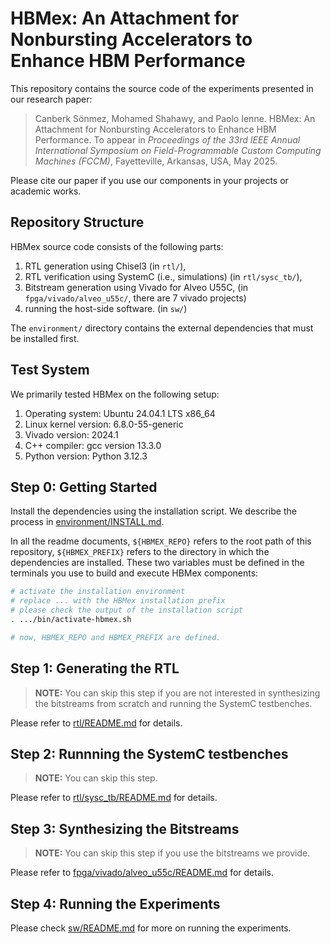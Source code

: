 # HBMex: An Attachment for Nonbursting Accelerators to Enhance HBM Performance

This repository contains the source code of the experiments presented in our research paper:

> Canberk Sönmez, Mohamed Shahawy, and Paolo Ienne. HBMex: An Attachment for Nonbursting Accelerators to Enhance HBM Performance. To appear in _Proceedings of the 33rd IEEE Annual International Symposium on Field-Programmable Custom Computing Machines (FCCM)_, Fayetteville, Arkansas, USA, May 2025.

Please cite our paper if you use our components in your projects or academic works.

## Repository Structure

HBMex source code consists of the following parts:

1. RTL generation using Chisel3 (in `rtl/`),
2. RTL verification using SystemC (i.e., simulations) (in `rtl/sysc_tb/`),
3. Bitstream generation using Vivado for Alveo U55C, (in `fpga/vivado/alveo_u55c/`, there are 7 vivado projects)
4. running the host-side software. (in `sw/`)

The `environment/` directory contains the external dependencies that must be installed first.

## Test System

We primarily tested HBMex on the following setup:

1. Operating system: Ubuntu 24.04.1 LTS x86_64
2. Linux kernel version: 6.8.0-55-generic
3. Vivado version: 2024.1
4. C++ compiler: gcc version 13.3.0
5. Python version: Python 3.12.3


## Step 0: Getting Started

Install the dependencies using the installation script. We describe the process in [environment/INSTALL.md](environment/INSTALL.md).

In all the readme documents, `${HBMEX_REPO}` refers to the root path of this repository, `${HBMEX_PREFIX}` refers to the directory in which the dependencies are installed. These two variables must be defined in the terminals you use to build and execute HBMex components:

```bash
# activate the installation environment
# replace ... with the HBMex installation prefix
# please check the output of the installation script
. .../bin/activate-hbmex.sh

# now, HBMEX_REPO and HBMEX_PREFIX are defined.
```

## Step 1: Generating the RTL

> **NOTE:** You can skip this step if you are not interested in synthesizing the bitstreams from scratch and running the SystemC testbenches.

Please refer to [rtl/README.md](rtl/README.md) for details.

## Step 2: Runnning the SystemC testbenches

> **NOTE:** You can skip this step.

Please refer to [rtl/sysc_tb/README.md](rtl/sysc_tb/README.md) for details.

## Step 3: Synthesizing the Bitstreams

> **NOTE:** You can skip this step if you use the bitstreams we provide.

Please refer to [fpga/vivado/alveo_u55c/README.md](fpga/vivado/alveo_u55c/README.md) for details.

## Step 4: Running the Experiments

Please check [sw/README.md](sw/README.md) for more on running the experiments.
